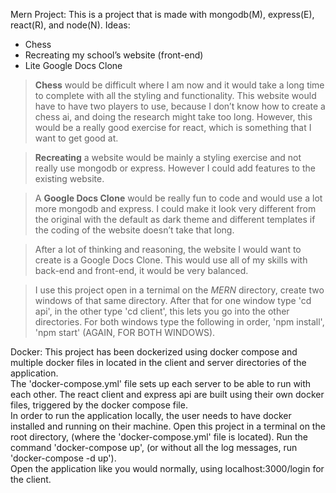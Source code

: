 Mern Project:
This is a project that is made with mongodb(M), express(E), react(R), and node(N).
Ideas:
<ul>
  <li>Chess</li>
  <li>Recreating my school’s website (front-end)</li>
  <li>Lite Google Docs Clone</li>
</ul>

><b>Chess</b> would be difficult where I am now and it would take a long time to complete with all the styling and functionality. This website would have to have two players to use, because I don’t know how to create a chess ai, and doing the research might take too long. However, this would be a really good exercise for react, which is something that I want to get good at.

><b>Recreating</b> a website would be mainly a styling exercise and not really use mongodb or express. However I could add features to the existing website.

>A <b>Google Docs Clone</b> would be really fun to code and would use a lot more mongodb and express. I could make it look very different from the original with the default as dark theme and different templates if the coding of the website doesn’t take that long.

>After a lot of thinking and reasoning, the website I would want to create is a Google Docs Clone. This would use all of my skills with back-end and front-end, it would be very balanced.

>I use this project open in a ternimal on the <i>MERN</i> directory, create two windows of that same directory. After that for one window type 'cd api', in the other type 'cd client', this lets you go into the other directories. For both windows type the following in order, 'npm install', 'npm start' (AGAIN, FOR BOTH WINDOWS).

Docker:
This project has been dockerized using docker compose and multiple docker files in located in the client and server directories of the application. <br/>
The 'docker-compose.yml' file sets up each server to be able to run with each other. The react client and express api are built using their own docker files, triggered by the docker compose file. <br/>
In order to run the application locally, the user needs to have docker installed and running on their machine. Open this project in a terminal on the root directory, (where the 'docker-compose.yml' file is located). Run the command 'docker-compose up', (or without all the log messages, run 'docker-compose -d up').<br/>
Open the application like you would normally, using localhost:3000/login for the client.

